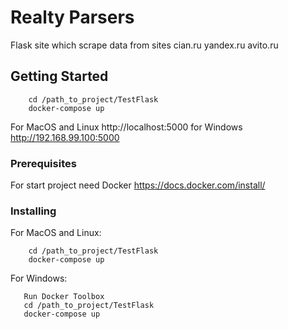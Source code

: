 # Realty Parsers

Flask site which scrape data from sites cian.ru yandex.ru avito.ru

## Getting Started

```
    cd /path_to_project/TestFlask
    docker-compose up
```

For MacOS and Linux http://localhost:5000 for Windows http://192.168.99.100:5000


### Prerequisites

For start project need Docker https://docs.docker.com/install/

### Installing

For MacOS and Linux:
```
    cd /path_to_project/TestFlask
    docker-compose up
```


For Windows:
```
   Run Docker Toolbox
   cd /path_to_project/TestFlask
   docker-compose up
```
   